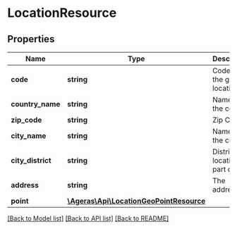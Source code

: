 # LocationResource

## Properties
Name | Type | Description | Notes
------------ | ------------- | ------------- | -------------
**code** | **string** | Code for the given location. | [optional] 
**country_name** | **string** | Name of the country | [optional] 
**zip_code** | **string** | Zip Code. | [optional] 
**city_name** | **string** | Name of the city. | [optional] 
**city_district** | **string** | District the location is part of | [optional] 
**address** | **string** | The address. | [optional] 
**point** | [**\Ageras\Api\LocationGeoPointResource**](LocationGeoPointResource.md) |  | [optional] 

[[Back to Model list]](../README.md#documentation-for-models) [[Back to API list]](../README.md#documentation-for-api-endpoints) [[Back to README]](../README.md)


